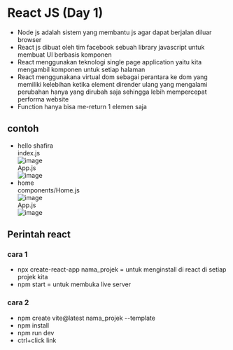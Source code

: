 # React JS (Day 1)
- Node js adalah sistem yang membantu js agar dapat berjalan diluar browser
- React js dibuat oleh tim facebook sebuah library javascript untuk membuat UI berbasis komponen
- React menggunakan teknologi single page application yaitu kita mengambil komponen untuk setiap halaman
- React menggunakana virtual dom sebagai perantara ke dom yang memiliki kelebihan ketika element dirender ulang yang mengalami perubahan hanya yang dirubah saja sehingga lebih mempercepat performa website
- Function hanya bisa me-return 1 elemen saja
## contoh 
- hello shafira
<br>index.js
<br>![image](https://user-images.githubusercontent.com/85721388/197511730-6874ce85-bcb9-418c-b384-49e9fa06717b.png)
<br>App.js
<br>![image](https://user-images.githubusercontent.com/85721388/197511612-e6db7533-936c-4bca-b120-a5f7e0c66e48.png)
- home
<br>components/Home.js
<br>![image](https://user-images.githubusercontent.com/85721388/197513388-49ae7162-369a-4697-9a5a-f3f3807a536d.png)
<br>App.js
<br>![image](https://user-images.githubusercontent.com/85721388/197513259-2af7f6d8-078a-4723-b66e-52bf48afb0f9.png)
## Perintah react
### cara 1
- npx create-react-app nama_projek = untuk menginstall di react di setiap projek kita
- npm start = untuk membuka live server
### cara 2
- npm create vite@latest nama_projek --template
- npm install
- npm run dev
- ctrl+click link


